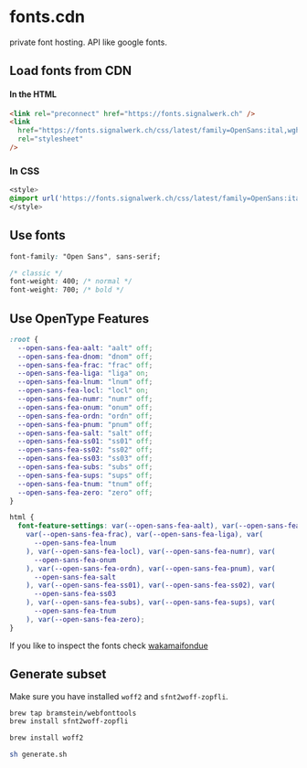# fonts.cdn

private font hosting. API like google fonts.

## Load fonts from CDN

#### In the HTML

```html
<link rel="preconnect" href="https://fonts.signalwerk.ch" />
<link
  href="https://fonts.signalwerk.ch/css/latest/family=OpenSans:ital,wght@0,300..800;1,300..800.css"
  rel="stylesheet"
/>
```

### In CSS

```css
<style>
@import url('https://fonts.signalwerk.ch/css/latest/family=OpenSans:ital,wght@0,300..800;1,300..800.css');
</style>
```

## Use fonts

```css
font-family: "Open Sans", sans-serif;

/* classic */
font-weight: 400; /* normal */
font-weight: 700; /* bold */
```

## Use OpenType Features

```css
:root {
  --open-sans-fea-aalt: "aalt" off;
  --open-sans-fea-dnom: "dnom" off;
  --open-sans-fea-frac: "frac" off;
  --open-sans-fea-liga: "liga" on;
  --open-sans-fea-lnum: "lnum" off;
  --open-sans-fea-locl: "locl" on;
  --open-sans-fea-numr: "numr" off;
  --open-sans-fea-onum: "onum" off;
  --open-sans-fea-ordn: "ordn" off;
  --open-sans-fea-pnum: "pnum" off;
  --open-sans-fea-salt: "salt" off;
  --open-sans-fea-ss01: "ss01" off;
  --open-sans-fea-ss02: "ss02" off;
  --open-sans-fea-ss03: "ss03" off;
  --open-sans-fea-subs: "subs" off;
  --open-sans-fea-sups: "sups" off;
  --open-sans-fea-tnum: "tnum" off;
  --open-sans-fea-zero: "zero" off;
}

html {
  font-feature-settings: var(--open-sans-fea-aalt), var(--open-sans-fea-dnom),
    var(--open-sans-fea-frac), var(--open-sans-fea-liga), var(
      --open-sans-fea-lnum
    ), var(--open-sans-fea-locl), var(--open-sans-fea-numr), var(
      --open-sans-fea-onum
    ), var(--open-sans-fea-ordn), var(--open-sans-fea-pnum), var(
      --open-sans-fea-salt
    ), var(--open-sans-fea-ss01), var(--open-sans-fea-ss02), var(
      --open-sans-fea-ss03
    ), var(--open-sans-fea-subs), var(--open-sans-fea-sups), var(
      --open-sans-fea-tnum
    ), var(--open-sans-fea-zero);
}
```

If you like to inspect the fonts check [wakamaifondue](https://wakamaifondue.com/)

## Generate subset

Make sure you have installed `woff2` and `sfnt2woff-zopfli`.

```sh
brew tap bramstein/webfonttools
brew install sfnt2woff-zopfli

brew install woff2
```

```sh
sh generate.sh
```
